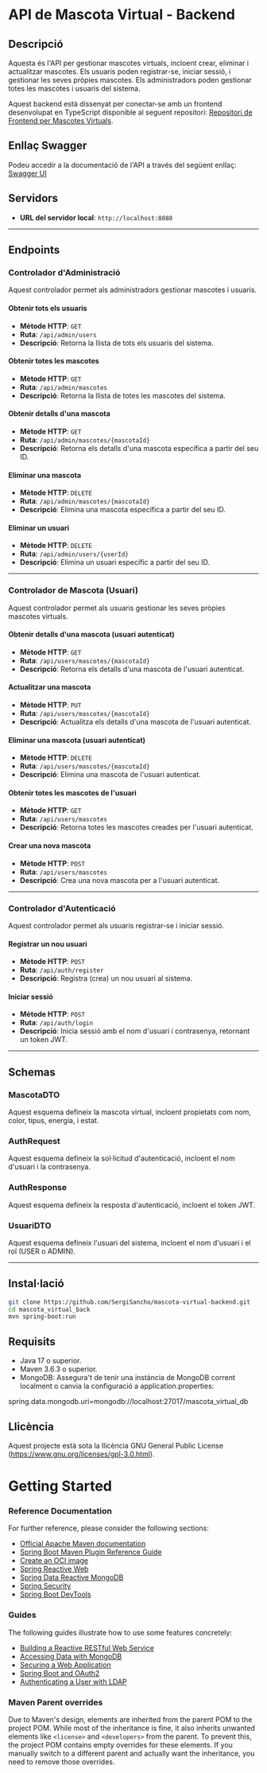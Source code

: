 # API de Mascota Virtual - Backend

## Descripció

Aquesta és l'API per gestionar mascotes virtuals, incloent crear, eliminar i actualitzar mascotes. Els usuaris poden registrar-se, iniciar sessió, i gestionar les seves pròpies mascotes. Els administradors poden gestionar totes les mascotes i usuaris del sistema.

Aquest backend està dissenyat per conectar-se amb un frontend desenvolupat en TypeScript disponible al seguent repositori: [Repositori de Frontend per Mascotes Virtuals](https://github.com/SergiSancho/mascota-virtual-frontend).

## Enllaç Swagger

Podeu accedir a la documentació de l'API a través del següent enllaç: [Swagger UI](http://localhost:8080/swagger-ui.html)

## Servidors

- **URL del servidor local**: `http://localhost:8080`

---

## Endpoints

### Controlador d'Administració
Aquest controlador permet als administradors gestionar mascotes i usuaris.

#### **Obtenir tots els usuaris**

- **Mètode HTTP**: `GET`
- **Ruta**: `/api/admin/users`
- **Descripció**: Retorna la llista de tots els usuaris del sistema.

#### **Obtenir totes les mascotes**

- **Mètode HTTP**: `GET`
- **Ruta**: `/api/admin/mascotes`
- **Descripció**: Retorna la llista de totes les mascotes del sistema.

#### **Obtenir detalls d'una mascota**

- **Mètode HTTP**: `GET`
- **Ruta**: `/api/admin/mascotes/{mascotaId}`
- **Descripció**: Retorna els detalls d'una mascota específica a partir del seu ID.

#### **Eliminar una mascota**

- **Mètode HTTP**: `DELETE`
- **Ruta**: `/api/admin/mascotes/{mascotaId}`
- **Descripció**: Elimina una mascota específica a partir del seu ID.

#### **Eliminar un usuari**

- **Mètode HTTP**: `DELETE`
- **Ruta**: `/api/admin/users/{userId}`
- **Descripció**: Elimina un usuari específic a partir del seu ID.

---

### Controlador de Mascota (Usuari)
Aquest controlador permet als usuaris gestionar les seves pròpies mascotes virtuals.

#### **Obtenir detalls d'una mascota (usuari autenticat)**

- **Mètode HTTP**: `GET`
- **Ruta**: `/api/users/mascotes/{mascotaId}`
- **Descripció**: Retorna els detalls d'una mascota de l'usuari autenticat.

#### **Actualitzar una mascota**

- **Mètode HTTP**: `PUT`
- **Ruta**: `/api/users/mascotes/{mascotaId}`
- **Descripció**: Actualitza els detalls d'una mascota de l'usuari autenticat.

#### **Eliminar una mascota (usuari autenticat)**

- **Mètode HTTP**: `DELETE`
- **Ruta**: `/api/users/mascotes/{mascotaId}`
- **Descripció**: Elimina una mascota de l'usuari autenticat.

#### **Obtenir totes les mascotes de l'usuari**

- **Mètode HTTP**: `GET`
- **Ruta**: `/api/users/mascotes`
- **Descripció**: Retorna totes les mascotes creades per l'usuari autenticat.

#### **Crear una nova mascota**

- **Mètode HTTP**: `POST`
- **Ruta**: `/api/users/mascotes`
- **Descripció**: Crea una nova mascota per a l'usuari autenticat.

---

### Controlador d'Autenticació
Aquest controlador permet als usuaris registrar-se i iniciar sessió.

#### **Registrar un nou usuari**

- **Mètode HTTP**: `POST`
- **Ruta**: `/api/auth/register`
- **Descripció**: Registra (crea) un nou usuari al sistema.

#### **Iniciar sessió**

- **Mètode HTTP**: `POST`
- **Ruta**: `/api/auth/login`
- **Descripció**: Inicia sessió amb el nom d'usuari i contrasenya, retornant un token JWT.

---

## Schemas

### MascotaDTO
Aquest esquema defineix la mascota virtual, incloent propietats com nom, color, tipus, energia, i estat.

### AuthRequest
Aquest esquema defineix la sol·licitud d'autenticació, incloent el nom d'usuari i la contrasenya.

### AuthResponse
Aquest esquema defineix la resposta d'autenticació, incloent el token JWT.

### UsuariDTO
Aquest esquema defineix l'usuari del sistema, incloent el nom d'usuari i el rol (USER o ADMIN).

---

## Instal·lació

   ```bash
   git clone https://github.com/SergiSancho/mascota-virtual-backend.git
   cd mascota_virtual_back
   mvn spring-boot:run 
   ```
## Requisits

- Java 17 o superior.
- Maven 3.6.3 o superior.
- MongoDB: Assegura't de tenir una instància de MongoDB corrent localment o canvia la configuració a application.properties:

spring.data.mongodb.uri=mongodb://localhost:27017/mascota_virtual_db

## Llicència

Aquest projecte està sota la llicència GNU General Public License (https://www.gnu.org/licenses/gpl-3.0.html).

# Getting Started

### Reference Documentation
For further reference, please consider the following sections:

* [Official Apache Maven documentation](https://maven.apache.org/guides/index.html)
* [Spring Boot Maven Plugin Reference Guide](https://docs.spring.io/spring-boot/3.3.4/maven-plugin)
* [Create an OCI image](https://docs.spring.io/spring-boot/3.3.4/maven-plugin/build-image.html)
* [Spring Reactive Web](https://docs.spring.io/spring-boot/docs/3.3.4/reference/htmlsingle/index.html#web.reactive)
* [Spring Data Reactive MongoDB](https://docs.spring.io/spring-boot/docs/3.3.4/reference/htmlsingle/index.html#data.nosql.mongodb)
* [Spring Security](https://docs.spring.io/spring-boot/docs/3.3.4/reference/htmlsingle/index.html#web.security)
* [Spring Boot DevTools](https://docs.spring.io/spring-boot/docs/3.3.4/reference/htmlsingle/index.html#using.devtools)

### Guides
The following guides illustrate how to use some features concretely:

* [Building a Reactive RESTful Web Service](https://spring.io/guides/gs/reactive-rest-service/)
* [Accessing Data with MongoDB](https://spring.io/guides/gs/accessing-data-mongodb/)
* [Securing a Web Application](https://spring.io/guides/gs/securing-web/)
* [Spring Boot and OAuth2](https://spring.io/guides/tutorials/spring-boot-oauth2/)
* [Authenticating a User with LDAP](https://spring.io/guides/gs/authenticating-ldap/)

### Maven Parent overrides

Due to Maven's design, elements are inherited from the parent POM to the project POM.
While most of the inheritance is fine, it also inherits unwanted elements like `<license>` and `<developers>` from the parent.
To prevent this, the project POM contains empty overrides for these elements.
If you manually switch to a different parent and actually want the inheritance, you need to remove those overrides.

